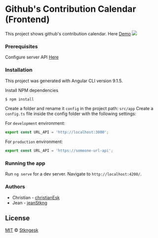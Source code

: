 
# Github's Contribution Calendar (Frontend)
This project shows github's contribution calendar.
Here [Demo](https://github-contrib-calendar.web.app/)
[![](https://firebasestorage.googleapis.com/v0/b/github-contrib-calendar.appspot.com/o/github-contrib-calendar-stkngesk.PNG?alt=media&token=f1c27510-9d7d-48bf-90ac-7c422e99a11d)](https://github-contrib-calendar.web.app/)

### Prerequisites

Configure server API [Here](https://github.com/StkngEsk/github-contrib-calendar)

### Installation
This project was generated with Angular CLI version 9.1.5.

Install NPM dependencies
```sh
$ npm install
```

Create a folder and rename it `config` in the project path: `src/app`
Create a `config.ts` file inside the config folder with the following settings:

For `development` environment:
```typescript
export const URL_API = 'http://localhost:3000';
```

For `production` environment:
```typescript
export const URL_API = 'https://someone-url-api';
```


### Running the app

Run `ng serve` for a dev server. Navigate to `http://localhost:4200/`.


### Authors
* Christian - [christianEsk](https://github.com/Christianesk)
* Jean - [jeanStkng](https://github.com/jeanstkng)
## License

[MIT][license] © [Stkngesk][website]

[license]: /LICENSE
[website]: https://stkngesk